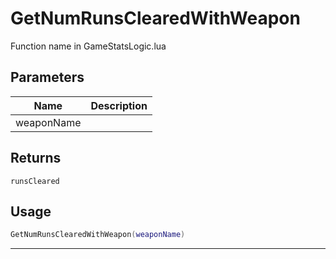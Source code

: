 # GetNumRunsClearedWithWeapon

Function name in GameStatsLogic.lua

## Parameters

| Name       | Description |
| ---------- | ----------- |
| weaponName |             |

## Returns

`runsCleared`

## Usage

```lua
GetNumRunsClearedWithWeapon(weaponName)
```

---
